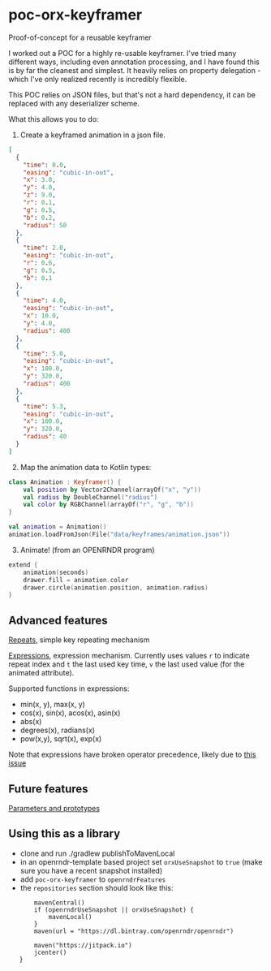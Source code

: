 # poc-orx-keyframer
Proof-of-concept for a reusable keyframer

I worked out a POC for a highly re-usable keyframer. I've tried many different ways, including even annotation processing, and I have found this is by far the cleanest and simplest. It heavily relies on property delegation -which I've only realized recently is incredibly flexible.

This POC relies on JSON files, but that's not a hard dependency, it can be replaced with any deserializer scheme.

What this allows you to do:

1. Create a keyframed animation in a json file.

```json
[
  {
    "time": 0.0,
    "easing": "cubic-in-out",
    "x": 3.0,
    "y": 4.0,
    "z": 9.0,
    "r": 0.1,
    "g": 0.5,
    "b": 0.2,
    "radius": 50
  },
  {
    "time": 2.0,
    "easing": "cubic-in-out",
    "r": 0.6,
    "g": 0.5,
    "b": 0.1
  },
  {
    "time": 4.0,
    "easing": "cubic-in-out",
    "x": 10.0,
    "y": 4.0,
    "radius": 400
  },
  {
    "time": 5.0,
    "easing": "cubic-in-out",
    "x": 100.0,
    "y": 320.0,
    "radius": 400
  },
  {
    "time": 5.3,
    "easing": "cubic-in-out",
    "x": 100.0,
    "y": 320.0,
    "radius": 40
  }
]
```

2. Map the animation data to Kotlin types:

```kotlin
class Animation : Keyframer() {
    val position by Vector2Channel(arrayOf("x", "y"))
    val radius by DoubleChannel("radius")
    val color by RGBChannel(arrayOf("r", "g", "b"))
}

val animation = Animation()
animation.loadFromJson(File("data/keyframes/animation.json"))
```

3. Animate! (from an OPENRNDR program)

```kotlin
extend {
    animation(seconds)
    drawer.fill = animation.color
    drawer.circle(animation.position, animation.radius)
}
```

## Advanced features

[Repeats](data/keyframes/circle-expressions.json), simple key repeating mechanism

[Expressions](data/keyframes/circle-expressions.json), expression mechanism. Currently uses values `r` to indicate repeat index and `t` the last used key time, `v` the last used value (for the animated attribute).

Supported functions in expressions:
 - min(x, y), max(x, y)
 - cos(x), sin(x), acos(x), asin(x)
 - abs(x)
 - degrees(x), radians(x)
 - pow(x,y), sqrt(x), exp(x)

Note that expressions have broken operator precedence, likely due to [this issue](https://github.com/Strumenta/antlr-kotlin/issues/22)


## Future features

[Parameters and prototypes](data/keyframes/circle-parametric.json)


## Using this as a library

 - clone and run ./gradlew publishToMavenLocal
 - in an openrndr-template based project set `orxUseSnapshot` to `true` (make sure you have a recent snapshot installed)
 - add `poc-orx-keyframer` to `openrndrFeatures`
 - the `repositories` section should look like this:
 ```repositories {
        mavenCentral()
        if (openrndrUseSnapshot || orxUseSnapshot) {
            mavenLocal()
        }
        maven(url = "https://dl.bintray.com/openrndr/openrndr")
    
        maven("https://jitpack.io")
        jcenter()
    }
```
